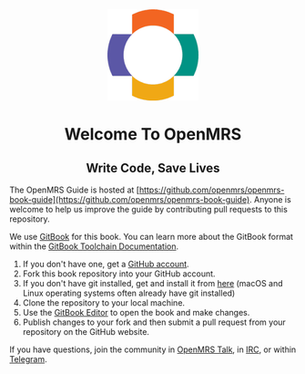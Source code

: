 <center><img src="/assets/OpenMRS-cross.png"></center>
<center><h1> Welcome To OpenMRS </h1></center>
<center><h2> Write Code, Save Lives </h2></center>

The OpenMRS Guide is hosted at [https://github.com/openmrs/openmrs-book-guide](https://github.com/openmrs/openmrs-book-guide). Anyone is welcome to help us improve the guide by contributing pull requests to this repository.

We use [GitBook](https://gitbook.com) for this book. You can learn more about the GitBook format within the [GitBook Toolchain Documentation](https://toolchain.gitbook.com).

1. If you don't have one, get a [GitHub account](https://github.com/join).
2. Fork this book repository into your GitHub account.
3. If you don't have git installed, get and install it from [here](https://git-scm.com) (macOS and Linux operating systems often already have git installed)
4. Clone the repository to your local machine.
5. Use the [GitBook Editor](https://www.gitbook.com/editor) to open the book and make changes.
6. Publish changes to your fork and then submit a pull request from your repository on the GitHub website.

If you have questions, join the community in [OpenMRS Talk](https://talk.openmrs.org/), in [IRC](http://om.rs/irc), or within [Telegram](http://om.rs/tg).

